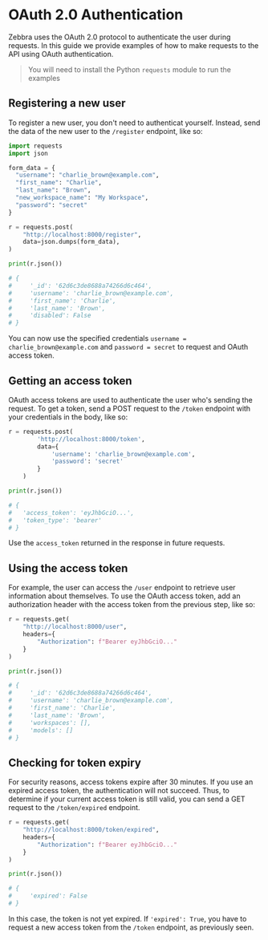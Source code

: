 # OAuth 2.0 Authentication

Zebbra uses the OAuth 2.0 protocol to authenticate the user during requests. In this guide we provide examples of how to make requests to the API using  OAuth authentication.

> You will need to install the Python `requests` module to run the examples

## Registering a new user

To register a new user, you don't need to authenticat yourself. Instead, send the data of the new user to the `/register` endpoint, like so:

```python
import requests
import json

form_data = {
  "username": "charlie_brown@example.com",
  "first_name": "Charlie",
  "last_name": "Brown",
  "new_workspace_name": "My Workspace",
  "password": "secret"
}

r = requests.post(
    "http://localhost:8000/register",
    data=json.dumps(form_data),
)

print(r.json())

# {
#     '_id': '62d6c3de8688a74266d6c464', 
#     'username': 'charlie_brown@example.com', 
#     'first_name': 'Charlie', 
#     'last_name': 'Brown', 
#     'disabled': False
# }

```

You can now use the specified credentials `username = charlie_brown@example.com` and `password = secret` to request and OAuth access token.

## Getting an access token

OAuth access tokens are used to authenticate the user who's sending the request. To get a token, send a POST request to the `/token` endpoint with your credentials in the body, like so:

```python
r = requests.post(
        'http://localhost:8000/token', 
        data={
            'username': 'charlie_brown@example.com', 
            'password': 'secret'
        }
    )

print(r.json())

# {
#   'access_token': 'eyJhbGciO...', 
#   'token_type': 'bearer'
# }
```

Use the `access_token` returned in the response in future requests.

## Using the access token

For example, the user can access the `/user` endpoint to retrieve user information about themselves. To use the OAuth access token, add an authorization header with the access token from the previous step, like so:

```python
r = requests.get(
    "http://localhost:8000/user", 
    headers={
        "Authorization": f"Bearer eyJhbGciO..."
    }
)

print(r.json())

# {
#     '_id': '62d6c3de8688a74266d6c464', 
#     'username': 'charlie_brown@example.com', 
#     'first_name': 'Charlie', 
#     'last_name': 'Brown', 
#     'workspaces': [], 
#     'models': []
# }
```

## Checking for token expiry

For security reasons, access tokens expire after 30 minutes. If you use an expired access token, the authentication will not succeed. Thus, to determine if your current access token is still valid, you can send a GET request to the `/token/expired` endpoint.

```python
r = requests.get(
    "http://localhost:8000/token/expired", 
    headers={
        "Authorization": f"Bearer eyJhbGciO..."
    }
)

print(r.json())

# {
#     'expired': False
# }
```

In this case, the token is not yet expired. If `'expired': True`, you have to request a new access token from the `/token` endpoint, as previously seen.
